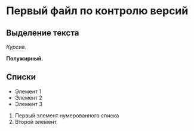# Первый файл по контролю версий

## Выделение текста

*Курсив.*

**Полужирный.**

## Списки
 
* Элемент 1
* Элемент 2
* Элемент 3

1. Первый элемент нумерованного списка
2. Второй элемент.
 
